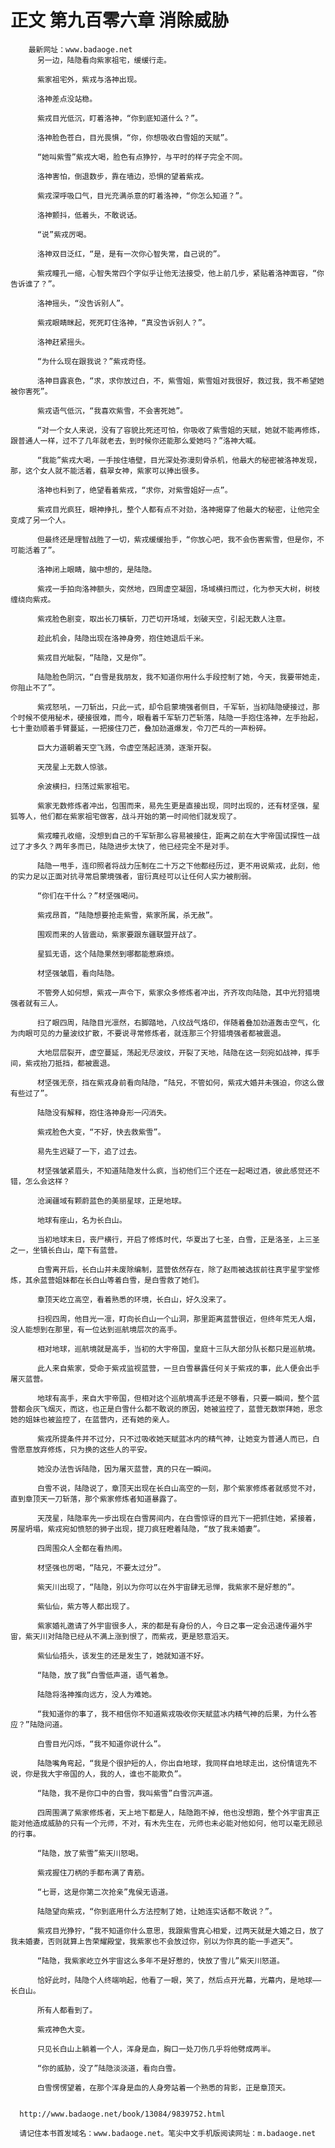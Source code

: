 # 正文 第九百零六章 消除威胁
        最新网址：www.badaoge.net
          另一边，陆隐看向紫家祖宅，缓缓行走。
      
          紫家祖宅外，紫戎与洛神出现。
      
          洛神差点没站稳。
      
          紫戎目光低沉，盯着洛神，“你到底知道什么？”。
      
          洛神脸色苍白，目光畏惧，“你，你想吸收白雪姐的天赋”。
      
          “她叫紫雪”紫戎大喝，脸色有点狰狞，与平时的样子完全不同。
      
          洛神害怕，倒退数步，靠在墙边，恐惧的望着紫戎。
      
          紫戎深呼吸口气，目光充满杀意的盯着洛神，“你怎么知道？”。
      
          洛神颤抖，低着头，不敢说话。
      
          “说”紫戎厉喝。
      
          洛神双目泛红，“是，是有一次你心智失常，自己说的”。
      
          紫戎瞳孔一缩，心智失常四个字似乎让他无法接受，他上前几步，紧贴着洛神面容，“你告诉谁了？”。
      
          洛神摇头，“没告诉别人”。
      
          紫戎眼睛眯起，死死盯住洛神，“真没告诉别人？”。
      
          洛神赶紧摇头。
      
          “为什么现在跟我说？”紫戎奇怪。
      
          洛神目露哀色，“求，求你放过白，不，紫雪姐，紫雪姐对我很好，救过我，我不希望她被你害死”。
      
          紫戎语气低沉，“我喜欢紫雪，不会害死她”。
      
          “对一个女人来说，没有了容貌比死还可怕，你吸收了紫雪姐的天赋，她就不能再修炼，跟普通人一样，过不了几年就老去，到时候你还能那么爱她吗？”洛神大喊。
      
          “我能”紫戎大喝，一手按住墙壁，目光深处弥漫刻骨杀机，他最大的秘密被洛神发现，那，这个女人就不能活着，翡翠女神，紫家可以捧出很多。
      
          洛神也料到了，绝望看着紫戎，“求你，对紫雪姐好一点”。
      
          紫戎目光疯狂，眼神挣扎，整个人都有点不对劲，洛神揭穿了他最大的秘密，让他完全变成了另一个人。
      
          但最终还是理智战胜了一切，紫戎缓缓抬手，“你放心吧，我不会伤害紫雪，但是你，不可能活着了”。
      
          洛神闭上眼睛，脑中想的，是陆隐。
      
          紫戎一手拍向洛神额头，突然地，四周虚空凝固，场域横扫而过，化为参天大树，树枝缠绕向紫戎。
      
          紫戎脸色剧变，取出长刀橫斩，刀芒切开场域，划破天空，引起无数人注意。
      
          趁此机会，陆隐出现在洛神身旁，抱住她退后千米。
      
          紫戎目光眦裂，“陆隐，又是你”。
      
          陆隐脸色阴沉，“白雪是我朋友，我不知道你用什么手段控制了她，今天，我要带她走，你阻止不了”。
      
          紫戎怒吼，一刀斩出，只此一式，却令启蒙境强者侧目，千军斩，当初陆隐硬接过，那个时候不使用秘术，硬接很难，而今，眼看着千军斩刀芒斩落，陆隐一手抱住洛神，左手抬起，七十重劲顺着手臂蔓延，一把接住刀芒，叠加劲道爆发，令刀芒乓的一声粉碎。
      
          巨大力道朝着天空飞溅，令虚空荡起涟漪，逐渐开裂。
      
          天茂星上无数人惊骇。
      
          余波横扫，扫荡过紫家祖宅。
      
          紫家无数修炼者冲出，包围而来，易先生更是直接出现，同时出现的，还有材坚强，星狐等人，他们都在紫家祖宅做客，战斗开始的第一时间他们就发现了。
      
          紫戎瞳孔收缩，没想到自己的千军斩那么容易被接住，距离之前在大宇帝国试探性一战过了才多久？两年多而已，陆隐进步太快了，他已经完全不是对手。
      
          陆隐一甩手，连印照者将战力压制在二十万之下他都经历过，更不用说紫戎，此刻，他的实力足以正面对抗寻常启蒙境强者，宙衍真经可以让任何人实力被削弱。
      
          “你们在干什么？”材坚强喝问。
      
          紫戎昂首，“陆隐想要抢走紫雪，紫家所属，杀无赦”。
      
          围观而来的人皆震动，紫家要跟东疆联盟开战了。
      
          星狐无语，这个陆隐果然到哪都能惹麻烦。
      
          材坚强皱眉，看向陆隐。
      
          不管旁人如何想，紫戎一声令下，紫家众多修炼者冲出，齐齐攻向陆隐，其中光狩猎境强者就有三人。
      
          扫了眼四周，陆隐目光凛然，右脚踏地，八纹战气烙印，伴随着叠加劲道轰击空气，化为肉眼可见的力量波纹扩散，不要说寻常修炼者，就连那三个狩猎境强者都被震退。
      
          大地层层裂开，虚空蔓延，荡起无尽波纹，开裂了天地，陆隐在这一刻宛如战神，挥手间，紫戎抬刀抵挡，都被震退。
      
          材坚强无奈，挡在紫戎身前看向陆隐，“陆兄，不管如何，紫戎大婚并未强迫，你这么做有些过了”。
      
          陆隐没有解释，抱住洛神身形一闪消失。
      
          紫戎脸色大变，“不好，快去救紫雪”。
      
          易先生迟疑了一下，追了过去。
      
          材坚强皱紧眉头，不知道陆隐发什么疯，当初他们三个还在一起喝过酒，彼此感觉还不错，怎么会这样？
      
          沧澜疆域有颗蔚蓝色的美丽星球，正是地球。
      
          地球有座山，名为长白山。
      
          当初地球末日，丧尸横行，开启了修炼时代，华夏出了七圣，白雪，正是洛圣，上三圣之一，坐镇长白山，麾下有蓝营。
      
          白雪离开后，长白山并未废除编制，蓝营依然存在，除了赵雨被选拔前往真宇星宇堂修炼，其余蓝营姐妹都在长白山等着白雪，是白雪救了她们。
      
          章顶天屹立高空，看着熟悉的环境，长白山，好久没来了。
      
          扫视四周，他目光一凛，盯向长白山一个山洞，那里距离蓝营很近，但终年荒无人烟，没人能想到在那里，有一位达到巡航境层次的高手。
      
          相对地球，巡航境就是高手，当初的大宇帝国，皇庭十三队大部分队长都只是巡航境。
      
          此人来自紫家，受命于紫戎监视蓝营，一旦白雪暴露任何关于紫戎的事，此人便会出手屠灭蓝营。
      
          地球有高手，来自大宇帝国，但相对这个巡航境高手还是不够看，只要一瞬间，整个蓝营都会灰飞烟灭，而这，也正是白雪什么都不敢说的原因，她被监控了，蓝营无数崇拜她，思念她的姐妹也被监控了，在蓝营内，还有她的亲人。
      
          紫戎所提条件并不过分，只不过吸收她天赋蓝冰内的精气神，让她变为普通人而已，白雪愿意放弃修炼，只为换的这些人的平安。
      
          她没办法告诉陆隐，因为屠灭蓝营，真的只在一瞬间。
      
          白雪不说，陆隐说了，章顶天出现在长白山高空的一刻，那个紫家修炼者就感觉不对，直到章顶天一刀斩落，那个紫家修炼者知道暴露了。
      
          天茂星，陆隐率先一步出现在白雪房间内，在白雪惊讶的目光下一把抓住她，紧接着，房屋坍塌，紫戎宛如愤怒的狮子出现，提刀疯狂瞪着陆隐，“放了我未婚妻”。
      
          四周围众人全都在看热闹。
      
          材坚强也厉喝，“陆兄，不要太过分”。
      
          紫天川出现了，“陆隐，别以为你可以在外宇宙肆无忌惮，我紫家不是好惹的”。
      
          紫仙仙，紫方等人都出现了。
      
          紫家婚礼邀请了外宇宙很多人，来的都是有身份的人，今日之事一定会迅速传遍外宇宙，紫天川对陆隐已经从不满上涨到恨了，而紫戎，更是怒意滔天。
      
          紫仙仙捂头，该发生的还是发生了，她就知道不好。
      
          “陆隐，放了我”白雪低声道，语气着急。
      
          陆隐将洛神推向远方，没人为难她。
      
          “我知道你的事了，我不相信你不知道紫戎吸收你天赋蓝冰内精气神的后果，为什么答应？”陆隐问道。
      
          白雪目光闪烁，“我不知道你说什么”。
      
          陆隐嘴角弯起，“我是个很护短的人，你出自地球，我同样自地球走出，这份情谊先不说，你是我大宇帝国的人，我的人，谁也不能欺负”。
      
          “陆隐，我不是你口中的白雪，我叫紫雪”白雪沉声道。
      
          四周围满了紫家修炼者，天上地下都是人，陆隐跑不掉，他也没想跑，整个外宇宙真正能对他造成威胁的只有一个元师，不对，有木先生在，元师也未必能对他如何，他可以毫无顾忌的行事。
      
          “陆隐，放了紫雪”紫天川怒喝。
      
          紫戎握住刀柄的手都布满了青筋。
      
          “七哥，这是你第二次抢亲”鬼侯无语道。
      
          陆隐望向紫戎，“你到底用什么方法控制了她，让她连实话都不敢说？”。
      
          紫戎目光狰狞，“我不知道你什么意思，我跟紫雪真心相爱，过两天就是大婚之日，放了我未婚妻，否则就算上告荣耀殿堂，我紫家也不会放过你，别以为你真的能一手遮天”。
      
          “陆隐，我紫家屹立外宇宙这么多年不是好惹的，快放了雪儿”紫天川怒道。
      
          恰好此时，陆隐个人终端响起，他看了一眼，笑了，然后点开光幕，光幕内，是地球——长白山。
      
          所有人都看到了。
      
          紫戎神色大变。
      
          只见长白山上躺着一个人，浑身是血，胸口一处刀伤几乎将他劈成两半。
      
          “你的威胁，没了”陆隐淡淡道，看向白雪。
      
          白雪愣愣望着，在那个浑身是血的人身旁站着一个熟悉的背影，正是章顶天。
      
      
      http://www.badaoge.net/book/13084/9839752.html
      
      请记住本书首发域名：www.badaoge.net。笔尖中文手机版阅读网址：m.badaoge.net